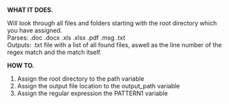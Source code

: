 **WHAT IT DOES.**

Will look through all files and folders starting with the root directory which you have assigned.<br />
Parses: .doc .docx .xls .xlsx .pdf .msg .txt<br />
Outputs: .txt file with a list of all found files, aswell as the line number of the regex match and the match itself.

**HOW TO.**

1. Assign the root directory to the path variable
2. Assign the output file location to the output_path variable
3. Assign the regular expression the PATTERN1 variable
